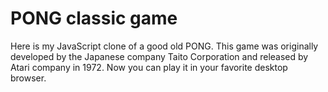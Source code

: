 # PONG classic game
Here is my JavaScript clone of a good old PONG. This game was originally developed by the Japanese company Taito Corporation and released by Atari company in 1972. Now you can play it in your favorite desktop browser.
